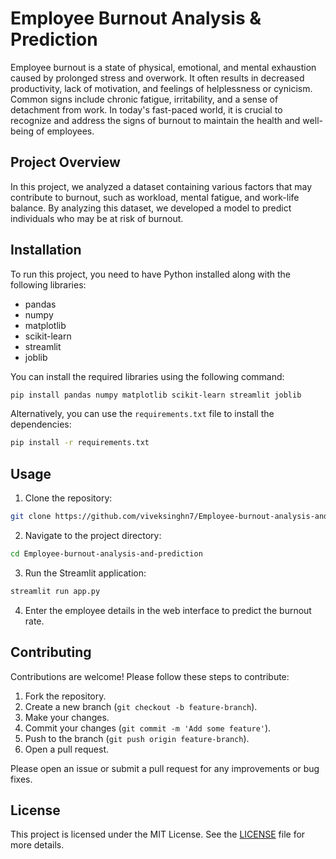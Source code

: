 # Employee Burnout Analysis & Prediction

Employee burnout is a state of physical, emotional, and mental exhaustion caused by prolonged stress and overwork. It often results in decreased productivity, lack of motivation, and feelings of helplessness or cynicism. Common signs include chronic fatigue, irritability, and a sense of detachment from work. In today's fast-paced world, it is crucial to recognize and address the signs of burnout to maintain the health and well-being of employees.

## Project Overview
In this project, we analyzed a dataset containing various factors that may contribute to burnout, such as workload, mental fatigue, and work-life balance. By analyzing this dataset, we developed a model to predict individuals who may be at risk of burnout.


## Installation
To run this project, you need to have Python installed along with the following libraries:
- pandas
- numpy
- matplotlib
- scikit-learn
- streamlit
- joblib

You can install the required libraries using the following command:
```bash
pip install pandas numpy matplotlib scikit-learn streamlit joblib
```

Alternatively, you can use the `requirements.txt` file to install the dependencies:
```bash
pip install -r requirements.txt
```

## Usage
1. Clone the repository:
```bash
git clone https://github.com/viveksinghn7/Employee-burnout-analysis-and-prediction.git
```
2. Navigate to the project directory:
```bash
cd Employee-burnout-analysis-and-prediction
```
3. Run the Streamlit application:
```bash
streamlit run app.py
```
4. Enter the employee details in the web interface to predict the burnout rate.

## Contributing
Contributions are welcome! Please follow these steps to contribute:
1. Fork the repository.
2. Create a new branch (`git checkout -b feature-branch`).
3. Make your changes.
4. Commit your changes (`git commit -m 'Add some feature'`).
5. Push to the branch (`git push origin feature-branch`).
6. Open a pull request.

Please open an issue or submit a pull request for any improvements or bug fixes.

## License
This project is licensed under the MIT License. See the [LICENSE](LICENSE) file for more details.
